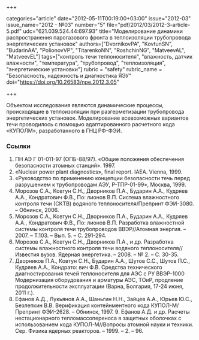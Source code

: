 +++

categories="article"
date="2012-05-11T00:19:00+03:00"
issue="2012-03"
issue_name="2012 - №03"
number="5"
file="pdf/2012/03/2012-3-article-5.pdf"
udc="621.039.524.44:697.93"
title="Моделирование динамики распространения парогазового фронта в теплоизоляции трубопровода энергетических установок"
authors=["DvornikovPA", "KovtunSN", "BudarinAA", "PolionovVP", "TitarenkoNN", "RoshchinNG", "MatveevAL", "MatveevEL"]
tags=["контроль течи теплоносителя", "влажность, датчик влажности", "температура", "трубопровод", "теплоизоляция", "энергетические установки"]
rubric = "safety"
rubric_name = "Безопасность, надежность и диагностика ЯЭУ"
doi="https://doi.org/10.26583/npe.2012.3.05"

+++

Объектом исследования являются динамические процессы, происходящие в теплоизоляции при разгерметизации трубопровода энергетических установок. Моделирование всевозможных вариантов течи проводилось с помощью адаптированного расчетного кода «КУПОЛМ», разработанного в ГНЦ РФ-ФЭИ.

### Ссылки

1. ПН АЭ Г 01-011-97 (ОПБ-88/97). «Общие положения обеспечения безопасности атомных станций». 1997. 
2. «Nuclear power plant diagnostics», final report. IAEA. Vienna, 1999. 
3. «Руководство по применению концепции безопасности течь перед разрушением к трубопроводам АЭУ, Р-ТПР-01-99», Москва, 1999. 
4. Морозов С.А., Ковтун С.Н., Дворников П.А., Бударин А.А., Кудряев А.А., Кондратович Ф.В., По: лионов В.П. Система влажностного контроля течи (СКТВ) водяного теплоносителя/Препринт ФЭИ-3080. – Обнинск, 2006. 
5. Морозов С.А., Ковтун С.Н., Дворников П.А., Бударин А.А., Кудряев А.А., Кондратович Ф.В., По: лионов В.П. Разработка влажностной системы контроля течи трубопроводов ВВЭР//Атомная энергия. – 2007. – Т.103. – Вып. 5. – С. 291-294. 
6. Морозов С.А., Ковтун С.Н., Дворников П.А., и др. Разработка системы влажностного контроля течи водяного теплоносителя//Известия вузов. Ядерная энергетика. – 2008. – № 2. – С. 30-35. 
7. Дворников П.А., Ковтун С.Н., Бударин А.А., Шутов С.С., Шутов П.С., Кудряев А.А., Кондрато: вич Ф.В. Средства технического диагностирования течей теплоносителя для АЭС с РУ ВВЭР-1000 Модернизация оборудования и арматуры АЭС, ТОиР, продление продолжительности эксплуатации (Варна, Болгария, 17-24 июня, 2011 г.). 
8. Ефанов А.Д., Лукьянов А.А., Шаньгин Н.Н., Зайцев А.А., Юрьев Ю.С., Безлепкин В.В. Верификация контейнментного кода КУПОЛ-М/Препринт ФЭИ-2628. – Обнинск, 1997. 9. Ефанов А.Д. и др. Расчеты нестационарного тепломассопереноса в защитных оболочках с использованием кода КУПОЛ-М//Вопросы атомной науки и техники. Сер. Физика ядерных реакторов. – 1999. – 2. – 96.
